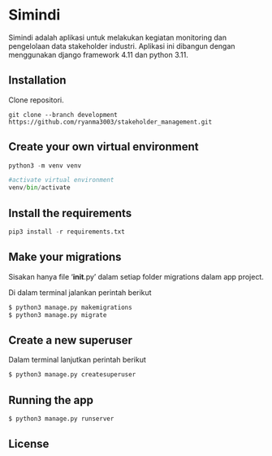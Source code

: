 # Simindi

Simindi adalah aplikasi untuk melakukan kegiatan monitoring dan pengelolaan data stakeholder industri. Aplikasi ini dibangun dengan menggunakan django framework 4.11 dan python 3.11.

## Installation

Clone repositori.

```git
git clone --branch development https://github.com/ryanma3003/stakeholder_management.git
```

## Create your own virtual environment

```python
python3 -m venv venv 

#activate virtual environment
venv/bin/activate
```

## Install the requirements
```python
pip3 install -r requirements.txt
```

## Make your migrations
Sisakan hanya file ‘__init__.py’ dalam setiap folder migrations dalam app project.

Di dalam terminal jalankan perintah berikut
```python
$ python3 manage.py makemigrations
$ python3 manage.py migrate
```

## Create a new superuser
Dalam terminal lanjutkan perintah berikut
```python
$ python3 manage.py createsuperuser
```

## Running the app

```python
$ python3 manage.py runserver
```

## License